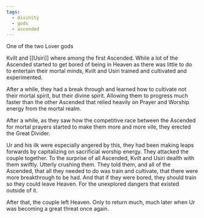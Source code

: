 ```yaml
---
tags:
  - divinity
  - gods
  - ascended
---
```

One of the two Lover gods


Kvilt and [[Usiri]] where among the first Ascended. While a lot of the Ascended started to get bored of being in Heaven as there was little to do to entertain their mortal minds, Kvilt and Usiri trained and cultivated and experimented. 

After a while, they had a break through and learned how to cultivate not their mortal spirit, but their divine spirit. Allowing them to progress much faster than the other Ascended that relied heavily on Prayer and Worship energy from the mortal realm.

After a while, as they saw how the competitive race between the Ascended for mortal prayers started to make them more and more vile, they erected the Great Divider. 

Ur and his ilk were especially angered by this, they had been making leaps forwards by capitalizing on sacrificial worship energy. They attacked the couple together. To the surprise of all Ascended, Kvilt and Usiri dealth with them swiftly. Utterly crushing them. They told them, and all of the Ascended, that all they needed to do was train and cultivate, that there were more breakthrough to be had. And that if they were bored, they should train so they could leave Heaven. For the unexplored dangers that existed outside of it.

After that, the couple left Heaven. Only to return much, much later when Ur was becoming a great threat once again.